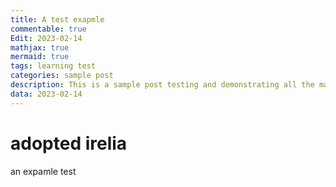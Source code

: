 ```yaml
---
title: A test exapmle
commentable: true
Edit: 2023-02-14
mathjax: true
mermaid: true
tags: learning test
categories: sample post
description: This is a sample post testing and demonstrating all the markdown syntaxes. In the description you can also use markdowns to do *A* **B** ***C*** and `D` and other stuff like a [link](https://yk-liu.github.io).
data: 2023-02-14
---
```


# adopted irelia

an expamle test